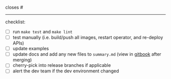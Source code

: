 closes #<issue ID>

---

checklist:

- [ ] run `make test` and `make lint`
- [ ] test manually (i.e. build/push all images, restart operator, and re-deploy APIs)
- [ ] update examples
- [ ] update docs and add any new files to `summary.md` (view in [gitbook](https://docs.cortex.dev/v/master) after merging)
- [ ] cherry-pick into release branches if applicable
- [ ] alert the dev team if the dev environment changed
